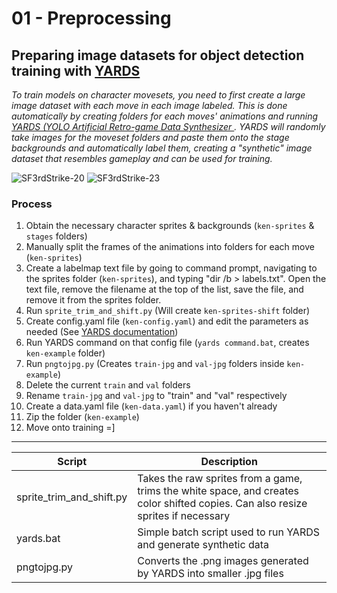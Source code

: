 # 01 - Preprocessing
## Preparing image datasets for object detection training with [YARDS](https://github.com/faimSD/yards)

_To train models on character movesets, you need to first create a large image dataset with each move in each image labeled. This is done automatically by creating folders for each moves' animations and running [YARDS (YOLO Artificial Retro-game Data Synthesizer
](https://github.com/faimSD/yards). YARDS will randomly take images for the moveset folders and paste them onto the stage backgrounds and automatically label them, creating a "synthetic" image dataset that resembles gameplay and can be used for training._ 


![SF3rdStrike-20](https://github.com/user-attachments/assets/e061cd74-411a-4caa-a9aa-6f2bdf71a2b7)
![SF3rdStrike-23](https://github.com/user-attachments/assets/f6f8b4e5-3fcc-46c6-970b-97a9ae034293)

### Process
1. Obtain the necessary character sprites & backgrounds (`ken-sprites` & `stages` folders)
2. Manually split the frames of the animations into folders for each move (`ken-sprites`)
3. Create a labelmap text file by going to command prompt, navigating to the sprites folder (`ken-sprites`), and typing "dir /b > labels.txt". Open the text file, remove the filename at the top of the list, save the file, and remove it from the sprites folder.
4. Run `sprite_trim_and_shift.py` (Will create `ken-sprites-shift` folder)
5. Create config.yaml file (`ken-config.yaml`) and edit the parameters as needed (See [YARDS documentation](https://github.com/faimSD/yards))
6. Run YARDS command on that config file (`yards command.bat`, creates `ken-example` folder)
7. Run `pngtojpg.py` (Creates `train-jpg` and `val-jpg` folders inside `ken-example`)
8. Delete the current `train` and `val` folders
9. Rename `train-jpg` and `val-jpg` to "train" and "val" respectively
10. Create a data.yaml file (`ken-data.yaml`) if you haven't already
11. Zip the folder (`ken-example`)
12. Move onto training =]

___

**Script** | **Description** |
--- | --- | 
sprite_trim_and_shift.py | Takes the raw sprites from a game, trims the white space, and creates color shifted copies. Can also resize sprites if necessary| 
yards.bat | Simple batch script used to run YARDS and generate synthetic data | 
pngtojpg.py | Converts the .png images generated by YARDS into smaller .jpg files | 
